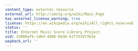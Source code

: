 ```yaml
---
content_type: external-resource
external_url: http://imslp.org/wiki/Main_Page
has_external_license_warning: true
license: https://en.wikipedia.org/wiki/All_rights_reserved
status: ''
title: Internet Music Score Library Project
uid: 33006af6-1d6d-4896-b636-61f751973b2e
wayback_url: ''
---
```

